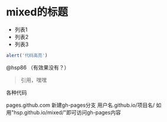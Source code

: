 # mixed的标题

* 列表1
* 列表2
* 列表3

```js
alert('代码高亮')
```

@hsp86 （有效果没有？）

> 引用，嘿嘿 

各种代码


pages.github.com
新建gh-pages分支
用户名.github.io/项目名/
如用"hsp.github.io/mixed/"即可访问gh-pages内容
